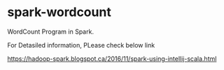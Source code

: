 # spark-wordcount
WordCount Program in Spark.

For Detasiled information, PLease check below link

https://hadoop-spark.blogspot.ca/2016/11/spark-using-intellij-scala.html

